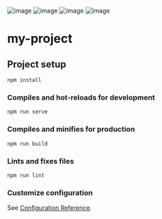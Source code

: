 ![image](https://github.com/user-attachments/assets/01ca3fa1-8eb5-4a9c-950f-9e7692befae8)
![image](https://github.com/user-attachments/assets/b75144f7-413a-494e-b3e0-70cea55f025a)
![image](https://github.com/user-attachments/assets/babf0558-28a6-4c4f-86d4-aa4192caa6a7)
![image](https://github.com/user-attachments/assets/b185c49c-c8e4-4d20-b8f8-0a061c7cbbf1)

# my-project

## Project setup
```
npm install
```

### Compiles and hot-reloads for development
```
npm run serve
```

### Compiles and minifies for production
```
npm run build
```

### Lints and fixes files
```
npm run lint
```

### Customize configuration
See [Configuration Reference](https://cli.vuejs.org/config/).
